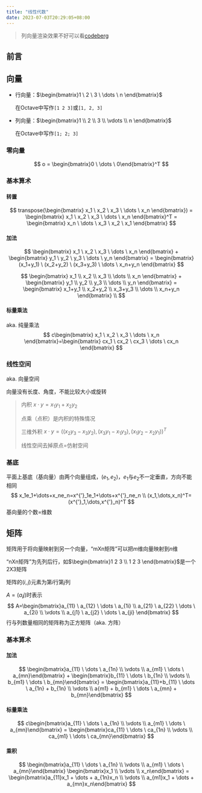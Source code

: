 ```yaml
---
title: "线性代数"
date: 2023-07-03T20:29:05+08:00
---
```


> 列向量渲染效果不好可以看[codeberg](https://codeberg.org/xtex/blog/src/branch/main/content/post/2023/07/03-linear-algebra-quickstart.md)

## 前言

## 向量

- 行向量：$\begin{bmatrix}1 \ 2 \ 3 \ \dots \ n \end{bmatrix}$
  
  在Octave中写作`[1 2 3]`或`[1, 2, 3]`
  
- 列向量：$\begin{bmatrix}1 \\ 2 \\ 3 \\ \vdots \\ n \end{bmatrix}$

  在Octave中写作`[1; 2; 3]`

### 零向量

$$
o = \begin{bmatrix}0 \ \dots \ 0\end{bmatrix}^T
$$

### 基本算术

#### 转置

$$
transpose(\begin{bmatrix} x_1 \ x_2 \ x_3 \ \dots \ x_n \end{bmatrix}) = \begin{bmatrix} x_1 \ x_2 \ x_3 \ \dots \ x_n \end{bmatrix}^T = \begin{bmatrix} x_n \ \dots \ x_3 \ x_2 \ x_1 \end{bmatrix}
$$

#### 加法

$$
\begin{bmatrix} x_1 \ x_2 \ x_3 \ \dots \ x_n \end{bmatrix} + \begin{bmatrix} y_1 \ y_2 \ y_3 \ \dots \ y_n \end{bmatrix} = \begin{bmatrix} (x_1+y_1) \ (x_2+y_2) \ (x_3+y_3) \ \dots \ x_n+y_n \end{bmatrix}
$$

$$
\begin{bmatrix} x_1 \\ x_2 \\ x_3 \\ \dots \\ x_n \end{bmatrix} + \begin{bmatrix} y_1 \\ y_2 \\ y_3 \\ \dots \\ y_n \end{bmatrix} = \begin{bmatrix} x_1+y_1 \\ x_2+y_2 \\ x_3+y_3 \\ \dots \\ x_n+y_n \end{bmatrix} \\
$$

#### 标量乘法

aka. 纯量乘法
$$
c\begin{bmatrix} x_1 \ x_2 \ x_3 \ \dots \ x_n \end{bmatrix}=\begin{bmatrix} cx_1 \ cx_2 \ cx_3 \ \dots \ cx_n \end{bmatrix}
$$

### 线性空间

aka. 向量空间

向量没有长度、角度，不能比较大小或旋转

> 内积 $x \cdot y = x_1y_1 + x_2y_2$
>
> 点乘（点积）是内积的特殊情况
>
> 三维外积 $x \cdot y = ((x_2y_3 - x_3y_2), (x_3y_1 - x_1y_3), (x_1y_2 - x_2y_1))^T$
>
> 线性空间去掉原点=仿射空间

### 基底

平面上基底（基向量）由两个向量组成，$(e_1, e_2)$，$e_1$与$e_2$不一定垂直，方向不能相同
$$
x_1e_1+\dots+x_ne_n=x^{'}_1e_1+\dots+x^{'}_ne_n \\
(x_1,\dots,x_n)^T=(x^{'}_1,\dots,x^{'}_n)^T
$$
基向量的个数=维数

## 矩阵

矩阵用于将向量映射到另一个向量，“mXn矩阵”可以把$m$维向量映射到$n$维

“nXn矩阵”为先列后行，如$\begin{bmatrix}1 2 3 \\ 1 2 3 \end{bmatrix}$是一个2X3矩阵

矩阵的$(i, j)$元素为第$i$行第$j$列

$A=(a_ij)$时表示
$$
A=\begin{bmatrix}a_{11} \ a_{12} \ \dots \ a_{1i} \\ a_{21} \ a_{22} \ \dots \ a_{2i} \\ \vdots \\ a_{j1} \ a_{j2} \ \dots \ a_{ji} \end{bmatrix}
$$
行与列数量相同的矩阵称为正方矩阵（aka. 方阵）

### 基本算术

#### 加法

$$
\begin{bmatrix}a_{11} \ \dots \ a_{1n} \\ \vdots \\ a_{m1} \ \dots \ a_{mn}\end{bmatrix} + \begin{bmatrix}b_{11} \ \dots \ b_{1n} \\ \vdots \\ b_{m1} \ \dots \ b_{mn}\end{bmatrix} = \begin{bmatrix}a_{11}+b_{11} \ \dots \ a_{1n} + b_{1n} \\ \vdots \\ a{m1} + b_{m1} \ \dots \ a_{mn} + b_{mn}\end{bmatrix}
$$

#### 标量乘法

$$
c\begin{bmatrix}a_{11} \ \dots \ a_{1n} \\ \vdots \\ a_{m1} \ \dots \ a_{mn}\end{bmatrix} = \begin{bmatrix}ca_{11} \ \dots \ ca_{1n} \\ \vdots \\ ca_{m1} \ \dots \ ca_{mn}\end{bmatrix}
$$

#### 乘积

$$
\begin{bmatrix}a_{11} \ \dots \ a_{1n} \\ \vdots \\ a_{m1} \ \dots \ a_{mn}\end{bmatrix} \begin{bmatrix}x_1 \\ \vdots \\ x_n\end{bmatrix} = \begin{bmatrix}a_{11}x_1 + \dots + a_{1n}x_n \\ \vdots \\ a_{m1}x_1 + \dots + a_{mn}x_n\end{bmatrix}
$$

